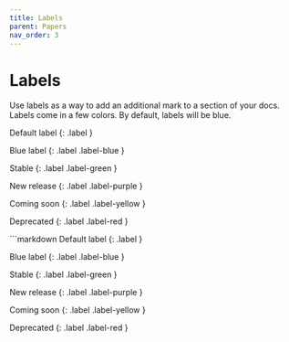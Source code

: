 ```yaml
---
title: Labels
parent: Papers
nav_order: 3
---
```


# Labels

Use labels as a way to add an additional mark to a section of your docs. Labels come in a few colors. By default, labels will be blue.

<div class="code-example" markdown="1">
Default label
{: .label }

Blue label
{: .label .label-blue }

Stable
{: .label .label-green }

New release
{: .label .label-purple }

Coming soon
{: .label .label-yellow }

Deprecated
{: .label .label-red }
</div>
```markdown
Default label
{: .label }

Blue label
{: .label .label-blue }

Stable
{: .label .label-green }

New release
{: .label .label-purple }

Coming soon
{: .label .label-yellow }

Deprecated
{: .label .label-red }
```
